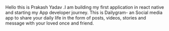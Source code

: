 Hello this is Prakash Yadav .I am building my first application in react native and starting my App developer journey. 
This is Dailygram- an Social media app to share your daily life in the form of posts, videos, stories and message with your loved once and friend.